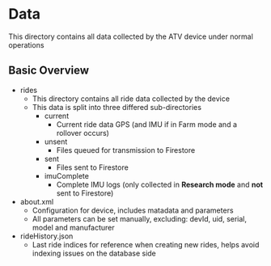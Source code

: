 # Data
This directory contains all data collected by the ATV device under normal operations

## Basic Overview
* rides
  * This directory contains all ride data collected by the device
  * This data is split into three differed sub-directories
    * current
      * Current ride data GPS (and IMU if in Farm mode and a rollover occurs)
    * unsent
      * Files queued for transmission to Firestore
    * sent
      * Files sent to Firestore
    * imuComplete
      * Complete IMU logs (only collected in **Research mode** and **not** sent to Firestore)
 * about.xml
    * Configuration for device, includes matadata and parameters
    * All parameters can be set manually, excluding: devId, uid, serial, model and manufacturer
 * rideHistory.json
    * Last ride indices for reference when creating new rides, helps avoid indexing issues on the database side
      
